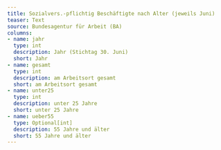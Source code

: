 ```yaml
---
title: Sozialvers.-pflichtig Beschäftigte nach Alter (jeweils Juni)
teaser: Text
source: Bundesagentur für Arbeit (BA)
columns:
- name: jahr
  type: int
  description: Jahr (Stichtag 30. Juni)
  short: Jahr
- name: gesamt
  type: int
  description: am Arbeitsort gesamt
  short: am Arbeitsort gesamt
- name: unter25
  type: int
  description: unter 25 Jahre
  short: unter 25 Jahre
- name: ueber55
  type: Optional[int]
  description: 55 Jahre und älter
  short: 55 Jahre und älter
---
```

